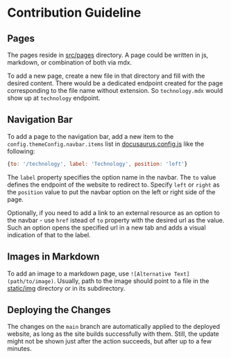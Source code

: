 # Contribution Guideline

## Pages

The pages reside in [src/pages](./src/pages) directory. A page could be written in js, markdown, or combination of both via mdx.

To add a new page, create a new file in that directory and fill with the desired content. There would be a dedicated endpoint created for the page corresponding to the file name without extension. So `technology.mdx` would show up at `technology` endpoint. 

## Navigation Bar

To add a page to the navigation bar, add a new item to the `config.themeConfig.navbar.items` list in [docusaurus.config.js](./docusaurus.config.js) like the following:

```js
{to: '/technology', label: 'Technology', position: 'left'}
```

The `label` property specifies the option name in the navbar. The `to` value defines the endpoint of the website to redirect to. Specify `left` or `right` as the `position` value to put the navbar option on the left or right side of the page.

Optionally, if you need to add a link to an external resource as an option to the navbar - use `href` istead of `to` property with the desired url as the value. Such an option opens the specified url in a new tab and adds a visual indication of that to the label.

## Images in Markdown

To add an image to a markdown page, use `![Alternative Text](path/to/image)`. Usually, path to the image should point to a file in the [static/img](./static/img) directory or in its subdirectory.

## Deploying the Changes

The changes on the `main` branch are automatically applied to the deployed website, as long as the site builds successfully with them. Still, the update might not be shown just after the action succeeds, but after up to a few minutes.
